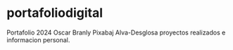 # portafoliodigital
Portafolio 2024 Oscar Branly Pixabaj Alva-Desglosa proyectos realizados e informacion personal.
